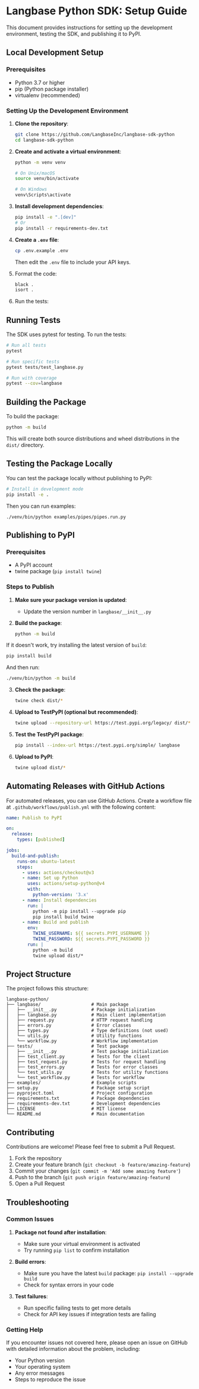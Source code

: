 # Langbase Python SDK: Setup Guide

This document provides instructions for setting up the development environment, testing the SDK, and publishing it to PyPI.

## Local Development Setup

### Prerequisites

- Python 3.7 or higher
- pip (Python package installer)
- virtualenv (recommended)

### Setting Up the Development Environment

1. **Clone the repository**:
   ```bash
   git clone https://github.com/LangbaseInc/langbase-sdk-python
   cd langbase-sdk-python
   ```

2. **Create and activate a virtual environment**:
   ```bash
   python -m venv venv

   # On Unix/macOS
   source venv/bin/activate

   # On Windows
   venv\Scripts\activate
   ```

3. **Install development dependencies**:
   ```bash
   pip install -e ".[dev]"
   # Or
   pip install -r requirements-dev.txt
   ```

4. **Create a `.env` file**:
   ```bash
   cp .env.example .env
   ```

   Then edit the `.env` file to include your API keys.

5. Format the code:
   ```bash
   black .
   isort .
   ```
   
6. Run the tests:

## Running Tests

The SDK uses pytest for testing. To run the tests:

```bash
# Run all tests
pytest

# Run specific tests
pytest tests/test_langbase.py

# Run with coverage
pytest --cov=langbase
```

## Building the Package

To build the package:

```bash
python -m build
```

This will create both source distributions and wheel distributions in the `dist/` directory.

## Testing the Package Locally

You can test the package locally without publishing to PyPI:

```bash
# Install in development mode
pip install -e .
```

Then you can run examples:

```
./venv/bin/python examples/pipes/pipes.run.py
```

## Publishing to PyPI

### Prerequisites

- A PyPI account
- twine package (`pip install twine`)

### Steps to Publish

1. **Make sure your package version is updated**:
   - Update the version number in `langbase/__init__.py`

2. **Build the package**:
   ```bash
   python -m build
   ```

If it doesn't work, try installing the latest version of `build`:

```bash
pip install build
```

And then run:

```bash
./venv/bin/python -m build
```

3. **Check the package**:
   ```bash
   twine check dist/*
   ```

4. **Upload to TestPyPI (optional but recommended)**:
   ```bash
   twine upload --repository-url https://test.pypi.org/legacy/ dist/*
   ```

5. **Test the TestPyPI package**:
   ```bash
   pip install --index-url https://test.pypi.org/simple/ langbase
   ```

6. **Upload to PyPI**:
   ```bash
   twine upload dist/*
   ```

## Automating Releases with GitHub Actions

For automated releases, you can use GitHub Actions. Create a workflow file at `.github/workflows/publish.yml` with the following content:

```yaml
name: Publish to PyPI

on:
  release:
    types: [published]

jobs:
  build-and-publish:
    runs-on: ubuntu-latest
    steps:
      - uses: actions/checkout@v3
      - name: Set up Python
        uses: actions/setup-python@v4
        with:
          python-version: '3.x'
      - name: Install dependencies
        run: |
          python -m pip install --upgrade pip
          pip install build twine
      - name: Build and publish
        env:
          TWINE_USERNAME: ${{ secrets.PYPI_USERNAME }}
          TWINE_PASSWORD: ${{ secrets.PYPI_PASSWORD }}
        run: |
          python -m build
          twine upload dist/*
```

## Project Structure

The project follows this structure:

```
langbase-python/
├── langbase/                   # Main package
│   ├── __init__.py             # Package initialization
│   ├── langbase.py             # Main client implementation
│   ├── request.py              # HTTP request handling
│   ├── errors.py               # Error classes
│   ├── types.py                # Type definitions (not used)
│   └── utils.py                # Utility functions
│   └── workflow.py             # Workflow implementation
├── tests/                      # Test package
│   ├── __init__.py             # Test package initialization
│   ├── test_client.py          # Tests for the client
│   ├── test_request.py         # Tests for request handling
│   ├── test_errors.py          # Tests for error classes
│   └── test_utils.py           # Tests for utility functions
│   └── test_workflow.py        # Tests for workflow
├── examples/                   # Example scripts
├── setup.py                    # Package setup script
├── pyproject.toml              # Project configuration
├── requirements.txt            # Package dependencies
├── requirements-dev.txt        # Development dependencies
├── LICENSE                     # MIT license
└── README.md                   # Main documentation
```

## Contributing

Contributions are welcome! Please feel free to submit a Pull Request.

1. Fork the repository
2. Create your feature branch (`git checkout -b feature/amazing-feature`)
3. Commit your changes (`git commit -m 'Add some amazing feature'`)
4. Push to the branch (`git push origin feature/amazing-feature`)
5. Open a Pull Request

## Troubleshooting

### Common Issues

1. **Package not found after installation**:
   - Make sure your virtual environment is activated
   - Try running `pip list` to confirm installation

2. **Build errors**:
   - Make sure you have the latest `build` package: `pip install --upgrade build`
   - Check for syntax errors in your code

3. **Test failures**:
   - Run specific failing tests to get more details
   - Check for API key issues if integration tests are failing

### Getting Help

If you encounter issues not covered here, please open an issue on GitHub with detailed information about the problem, including:

- Your Python version
- Your operating system
- Any error messages
- Steps to reproduce the issue
